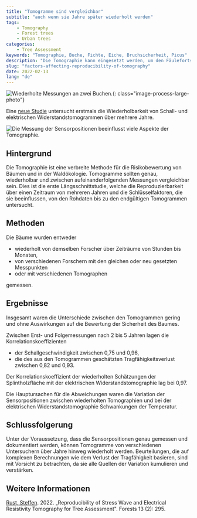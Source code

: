 ```yaml
---
title: "Tomogramme sind vergleichbar"
subtitle: "auch wenn sie Jahre später wiederholt werden"
tags: 
    - Tomography
    - Forest trees
    - Urban trees
categories: 
    - Tree Assessment
keywords: "Tomographie, Buche, Fichte, Eiche, Bruchsicherheit, Picus"
description: "Die Tomographie kann eingesetzt werden, um den Fäulefortschritt in Bäumen zu verfolgen. Komplexe Berechnungen wie die Schwächung der Tragfähigkeit sind allerdings fehleranfällig, besonders, wenn die Sensorposition nicht genau eingemessen und dokumentiert wird."
slug: "factors-affecting-reproducibility-of-tomography"
date: 2022-02-13
lang: "de"
---
```


![Wiederholte Messungen an zwei Buchen.](/images/Reproduzierbarkeit_Fig_01.jpg){: class="image-process-large-photo"}

Eine [neue Studie](https://doi.org/10.3390/f13020295) untersucht erstmals die Wiederholbarkeit von Schall- und elektrischen Widerstandstomogrammen über mehrere Jahre.

![Die Messung der Sensorpositionen beeinflusst viele Aspekte der Tomographie.](/images/Importance_of_d_DE.svg)

## Hintergrund

Die Tomographie ist eine verbreite Methode für die Risikobewertung von Bäumen und in der Waldökologie. Tomogramme sollten genau, wiederholbar und zwischen aufeinanderfolgenden Messungen vergleichbar sein. Dies ist die erste Längsschnittstudie, welche die Reproduzierbarkeit über einen Zeitraum von mehreren Jahren und die Schlüsselfaktoren, die sie beeinflussen, von den Rohdaten bis zu den endgültigen Tomogrammen untersucht.

## Methoden

Die Bäume wurden entweder

- wiederholt von demselben Forscher über Zeiträume von Stunden bis Monaten,
- von verschiedenen Forschern mit den gleichen oder neu gesetzten Messpunkten
- oder mit verschiedenen Tomographen

gemessen.

## Ergebnisse

Insgesamt waren die Unterschiede zwischen den Tomogrammen gering und ohne Auswirkungen auf die Bewertung der Sicherheit des Baumes.

Zwischen Erst- und Folgemessungen nach 2 bis 5 Jahren lagen die Korrelationskoeffizienten

- der Schallgeschwindigkeit zwischen 0,75 und 0,96,
- die des aus den Tomogrammen geschätzten Tragfähigkeitsverlust zwischen 0,82 und 0,93.

Der Korrelationskoeffizient der wiederholten Schätzungen der Splintholzfläche mit der elektrischen Widerstandstomographie lag bei 0,97.

Die Hauptursachen für die Abweichungen waren die Variation der Sensorpositionen zwischen wiederholten Tomographien und bei der elektrischen Widerstandstomographie Schwankungen der Temperatur.

## Schlussfolgerung

Unter der Voraussetzung, dass die Sensorpositionen genau gemessen und dokumentiert werden, können Tomogramme von verschiedenen Untersuchern über Jahre hinweg wiederholt werden. Beurteilungen, die auf komplexen Berechnungen wie dem Verlust der Tragfähigkeit basieren, sind mit Vorsicht zu betrachten, da sie alle Quellen der Variation kumulieren und verstärken.

## Weitere Informationen

[Rust, Steffen](https://doi.org/10.3390/f13020295). 2022. „Reproducibility of Stress Wave and Electrical Resistivity Tomography for Tree Assessment". Forests 13 (2): 295.

